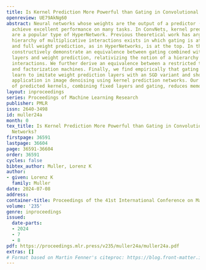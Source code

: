 ```yaml
---
title: Is Kernel Prediction More Powerful than Gating in Convolutional Neural Networks?
openreview: UE79AkNg60
abstract: Neural networks whose weights are the output of a predictor (HyperNetworks)
  achieve excellent performance on many tasks. In ConvNets, kernel prediction layers
  are a popular type of HyperNetwork. Previous theoretical work has argued that a
  hierarchy of multiplicative interactions exists in which gating is at the bottom
  and full weight prediction, as in HyperNetworks, is at the top. In this paper, we
  constructively demonstrate an equivalence between gating combined with fixed weight
  layers and weight prediction, relativizing the notion of a hierarchy of multiplicative
  interactions. We further derive an equivalence between a restricted type of HyperNetwork
  and factorization machines. Finally, we find empirically that gating layers can
  learn to imitate weight prediction layers with an SGD variant and show a novel practical
  application in image denoising using kernel prediction networks. Our reformulation
  of predicted kernels, combining fixed layers and gating, reduces memory requirements.
layout: inproceedings
series: Proceedings of Machine Learning Research
publisher: PMLR
issn: 2640-3498
id: muller24a
month: 0
tex_title: Is Kernel Prediction More Powerful than Gating in Convolutional Neural
  Networks?
firstpage: 36591
lastpage: 36604
page: 36591-36604
order: 36591
cycles: false
bibtex_author: Muller, Lorenz K
author:
- given: Lorenz K
  family: Muller
date: 2024-07-08
address:
container-title: Proceedings of the 41st International Conference on Machine Learning
volume: '235'
genre: inproceedings
issued:
  date-parts:
  - 2024
  - 7
  - 8
pdf: https://proceedings.mlr.press/v235/muller24a/muller24a.pdf
extras: []
# Format based on Martin Fenner's citeproc: https://blog.front-matter.io/posts/citeproc-yaml-for-bibliographies/
---
```


